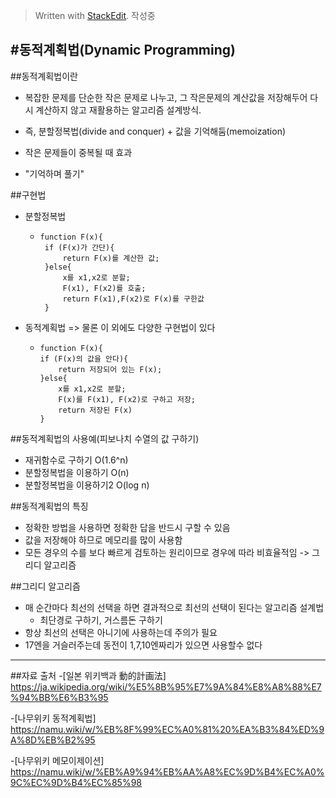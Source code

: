 


> Written with [StackEdit](https://stackedit.io/).
작성중

#동적계획법(Dynamic Programming)
---
##동적계획법이란

 - 복잡한 문제를 단순한 작은 문제로 나누고, 그 작은문제의 계산값을 저장해두어 다시 계산하지 않고 재활용하는 알고리즘 설계방식. 
 
 - 즉, 분할정복법(divide and conquer) + 값을 기억해둠(memoization)

 - 작은 문제들이 중복될 때 효과
 
 -  "기억하며 풀기"

##구현법

 - 분할정복법
 
	 - <pre><code>function F(x){
		if (F(x)가 간단){
			return F(x)를 계산한 값;
		}else{
			x를 x1,x2로 분할;
			F(x1), F(x2)를 호출;
			return F(x1),F(x2)로 F(x)를 구한값 
		}</code></pre>
 - 동적계획법 => 물론 이 외에도 다양한 구현법이 있다

	 -  <pre><code>function F(x){
		if (F(x)의 값을 안다){
			return 저장되어 있는 F(x);
		}else{
			x를 x1,x2로 분할;
			F(x)를 F(x1), F(x2)로 구하고 저장;
			return 저장된 F(x)
		}</code></pre>

##동적계획법의 사용예(피보나치 수열의 값 구하기)

 - 재귀함수로 구하기 O(1.6^n)
 - 분할정복법을 이용하기 O(n) 
 - 분할정복법을 이용하기2 O(log n)

##동적계획법의 특징
 
 - 정확한 방법을 사용하면 정확한 답을 반드시 구할  수 있음
 - 값을 저장해야 하므로 메모리를 많이 사용함
 - 모든 경우의 수를 보다 빠르게 검토하는 원리이므로 경우에 따라 비효율적임 -> 그리디 알고리즘 

##그리디 알고리즘
 - 매 순간마다 최선의 선택을 하면 결과적으로 최선의 선택이 된다는 알고리즘 설계법
	 - 최단경로 구하기, 거스름돈 구하기 
 - 항상 최선의 선택은 아니기에 사용하는데 주의가 필요
  - 17엔을 거슬러주는데 동전이 1,7,10엔짜리가 있으면 사용할수 없다

---
##자료 출처
 -[일본 위키백과 動的計画法]
 https://ja.wikipedia.org/wiki/%E5%8B%95%E7%9A%84%E8%A8%88%E7%94%BB%E6%B3%95

-[나무위키 동적계획법]
https://namu.wiki/w/%EB%8F%99%EC%A0%81%20%EA%B3%84%ED%9A%8D%EB%B2%95

-[나무위키 메모이제이션]
https://namu.wiki/w/%EB%A9%94%EB%AA%A8%EC%9D%B4%EC%A0%9C%EC%9D%B4%EC%85%98











